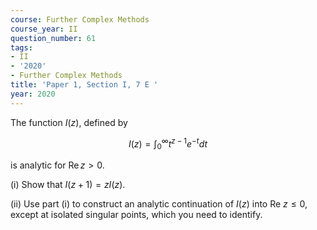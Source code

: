 ```yaml
---
course: Further Complex Methods
course_year: II
question_number: 61
tags:
- II
- '2020'
- Further Complex Methods
title: 'Paper 1, Section I, 7 E '
year: 2020
---
```




The function $I(z)$, defined by

$$I(z)=\int_{0}^{\infty} t^{z-1} e^{-t} d t$$

is analytic for $\operatorname{Re} z>0$.

(i) Show that $I(z+1)=z I(z)$.

(ii) Use part (i) to construct an analytic continuation of $I(z)$ into Re $z \leqslant 0$, except at isolated singular points, which you need to identify.